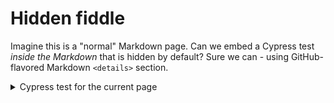 # Hidden fiddle

Imagine this is a "normal" Markdown page. Can we embed a Cypress test _inside the Markdown_ that is hidden by default? Sure we can - using GitHub-flavored Markdown `<details>` section.

<details>
<summary>Cypress test for the current page</summary>
<!--
  make sure to have a blank line before the code block,
  otherwise code block is not properly rendered
-->
<!-- fiddle -->

```js
expect('foo').to.equal('foo')
```

<!-- fiddle-end -->
</details>
